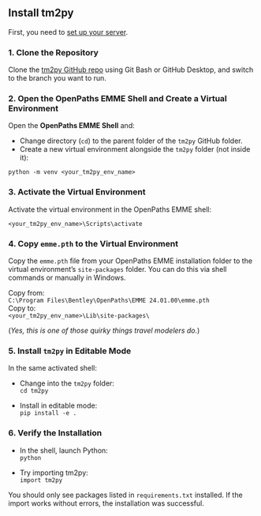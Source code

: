 ## Install tm2py

First, you need to [set up your server](server-setup.md).

### 1. **Clone the Repository**

Clone the [tm2py GitHub repo](https://github.com/BayAreaMetro/tm2py) using Git Bash or GitHub Desktop, and switch to the branch you want to run.

### 2. **Open the OpenPaths EMME Shell and Create a Virtual Environment**

Open the **OpenPaths EMME Shell** and:

- Change directory (`cd`) to the parent folder of the `tm2py` GitHub folder.  
- Create a new virtual environment alongside the `tm2py` folder (not inside it):

`python -m venv <your_tm2py_env_name>`

### 3. **Activate the Virtual Environment**

Activate the virtual environment in the OpenPaths EMME shell:

`<your_tm2py_env_name>\Scripts\activate`

### 4. **Copy `emme.pth` to the Virtual Environment**

Copy the `emme.pth` file from your OpenPaths EMME installation folder to the virtual environment’s `site-packages` folder. You can do this via shell commands or manually in Windows.

Copy from:  
`C:\Program Files\Bentley\OpenPaths\EMME 24.01.00\emme.pth`  
Copy to:  
`<your_tm2py_env_name>\Lib\site-packages\`

(*Yes, this is one of those quirky things travel modelers do.*)

### 5. **Install `tm2py` in Editable Mode**

In the same activated shell:

- Change into the `tm2py` folder:  
`cd tm2py`

- Install in editable mode:  
`pip install -e .`

### 6. **Verify the Installation**

- In the shell, launch Python:  
`python`

- Try importing tm2py:  
`import tm2py`

You should only see packages listed in `requirements.txt` installed. If the import works without errors, the installation was successful.



